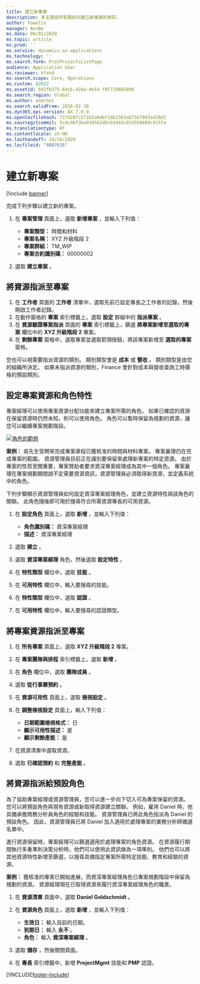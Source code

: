 ```yaml
---
title: 建立新專案
description: 本主題提供有關如何建立新專案的資訊。
author: Yowelle
manager: AnnBe
ms.date: 09/01/2020
ms.topic: article
ms.prod: ''
ms.service: dynamics-ax-applications
ms.technology: ''
ms.search.form: ProjProjectsListPage
audience: Application User
ms.reviewer: kfend
ms.search.scope: Core, Operations
ms.custom: 82022
ms.assetid: bd2fb375-84c6-428a-8e54-f0f719045898
ms.search.region: Global
ms.author: andchoi
ms.search.validFrom: 2016-02-28
ms.dyn365.ops.version: AX 7.0.0
ms.openlocfilehash: 727d287c571b2a64bf10b2393a87567093a420d2
ms.sourcegitcommit: 5c4c9bf3ba018562d6cb3443c01d550489c415fa
ms.translationtype: HT
ms.contentlocale: zh-HK
ms.lasthandoff: 10/16/2020
ms.locfileid: "4087635"
---
```

# <a name="create-a-new-project"></a>建立新專案

[!include [banner](../includes/banner.md)]

完成下列步驟以建立新的專案。

1. 在 **專案管理** 頁面上，選取 **新增專案** ，並輸入下列值：

    - **專案類型：** 時間和材料
    - **專案名稱：** XYZ 升級階段 2
    - **專案群組：** TM\_WIP
    - **專案合約識別碼：** 00000002

2. 選取 **建立專案** 。

## <a name="assign-a-resource-to-a-project"></a>將資源指派至專案

1. 在 **工作者** 頁面的 **工作者** 清單中，選取先前已設定專長之工作者的記錄，然後開啟工作者記錄。
2. 在動作窗格的 **專案** 索引標籤上，選取 **設定** 群組中的 **指派專案** 。
3. 在 **資源驗證專案指派** 頁面的 **專案** 索引標籤上，篩選 **將專案新增至選取的專案** 欄位中的 **XYZ 升級階段 2** 專案。
4. 在 **剩餘專案** 窗格中，選取專案並選取箭頭按鈕，將該專案新增至 **選取的專案** 窗格。

您也可以視需要指派資源的類別。 類別類型會是 **成本** 或 **營收** 。 類別類型是由您的組織所決定。 如果未指派資源的類別，Finance 會針對成本與營收查詢工時價格的預設類別。

## <a name="set-up-project-resource-and-role-characteristics"></a>設定專案資源和角色特性

專案經理可以使用專案資源分配功能來建立專案所需的角色。 如果已確認的資源在保留資源時仍然未知，則可以使用角色。 角色可以暫時保留為規劃的資源，讓您可以繼續專案規劃階段。

[![角色的範例](./media/projectresourcing05.jpg)](./media/projectresourcing05.jpg) 

**案例：** 吳先生受聘來完成專案章程已獲核准的時間與材料專案。 專案襄理仍在完成專案的範圍。 資源管理員目前正在識別要保留來處理新專案的特定資源。 由於專案的性質至關重要，專案贊助者要求資深專案經理成為其中一個角色。 專案襄理在專案規劃期間說不定需要資源資訊，資源管理員必須取得新資源，並定義系統中的角色。

下列步驟顯示資源管理員如何設定資深專案經理角色，並建立資源特性與該角色的關聯。 此角色隨後即可用於搜尋符合所需資源專長的可用資源。

1. 在 **設定角色** 頁面上，選取 **新增** ，並輸入下列值：

    - **角色識別碼：** 資深專案經理
    - **描述：** 資深專案經理

2. 選取 **建立** 。
3. 選取 **資深專案經理** 角色，然後選取 **設定特性** 。
4. 在 **特性類型** 欄位中，選取 **技能** 。
5. 在 **可用特性** 欄位中，輸入要搜尋的技能。
6. 在 **特性類型** 欄位中，選取 **認證** 。
7. 在 **可用特性** 欄位中，輸入要搜尋的認證類型。

## <a name="assign-a-project-resource-to-a-project"></a>將專案資源指派至專案

1. 在 **所有專案** 頁面上，選取 **XYZ 升級階段 2** 專案。
2. 在 **專案團隊與排程** 索引標籤上，選取 **新增** 。
3. 在 **角色** 欄位中，選取 **團隊成員** 。
4. 選取 **從行事曆預約** 。
5. 在 **資源可用性** 頁面上，選取 **檢視設定** 。
6. 在 **調整檢視設定** 頁面上，輸入下列值：

    - **日期範圍檢視格式：** 日
    - **顯示可用性描述：** 是
    - **顯示剩餘產能：** 是

7. 在資源清單中選取資源。
8. 選取 **已確認預約** 和 **完整產能** 。

## <a name="assign-a-resource-to-a-default-role"></a>將資源指派給預設角色

為了協助專案經理或資源管理員，您可以進一步向下切入可為專案保留的資源。 您可以將預設角色與現有資源或新取得資源建立關聯。 例如，雇用 Daniel 時，他具備承擔商務分析員角色的經驗和技能。 資源管理員已將此角色指派為 Daniel 的預設角色。 因此，資源管理員已將 Daniel 加入適用於處理專案的業務分析師備選名單中。

進行資源保留時，專案經理可以篩選適用於處理專案的角色資源。 在資源履行期間執行多重準則決策分析時，他們可以使用此資訊做為一項準則。 他們也可以將其他資源特性新增至篩選，以搜尋具備指定專案所需特定技能、教育和經驗的資源。

**案例：** 獲核准的專案已開始進展，而資深專案經理角色已專案規劃階段中保留為規劃的資源。 資源經理現在已取得資源來履行資深專案經理角色的職責。

1. 在 **資源清單** 頁面中，選取 **Daniel Goldschmidt** 。
2. 在 **資源角色** 頁面上，選取 **新增** ，並輸入下列值：

    - **生效日：** 輸入目前的日期。
    - **到期日：** 輸入 **永不** 。
    - **角色：** 輸入 **資深專案經理** 。

3. 選取 **儲存** ，然後關閉頁面。
4. 在 **專長** 索引標籤中，新增 **ProjectMgmt** 技能和 **PMP** 認證。


[!INCLUDE[footer-include](../includes/footer-banner.md)]